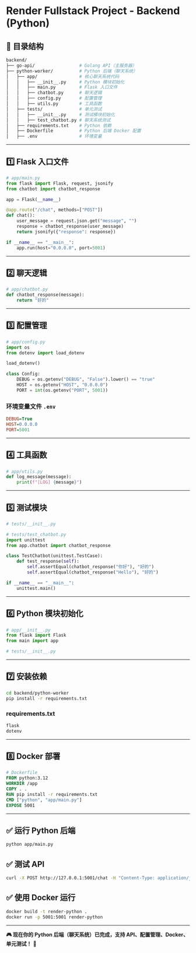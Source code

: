 # Render Fullstack Project - Backend (Python)

## 📂 目录结构
```bash
backend/
├── go-api/                 # Golang API（主服务器）
├── python-worker/          # Python 后端（聊天系统）
│   ├── app/                # 核心聊天系统代码
│   │   ├── __init__.py     # Python 模块初始化
│   │   ├── main.py         # Flask 入口文件
│   │   ├── chatbot.py      # 聊天逻辑
│   │   ├── config.py       # 配置管理
│   │   ├── utils.py        # 工具函数
│   ├── tests/              # 单元测试
│   │   ├── __init__.py     # 测试模块初始化
│   │   ├── test_chatbot.py # 聊天系统测试
│   ├── requirements.txt    # Python 依赖
│   ├── Dockerfile          # Python 后端 Docker 配置
│   ├── .env                # 环境变量
```

---
## 1️⃣ **Flask 入口文件**
```python
# app/main.py
from flask import Flask, request, jsonify
from chatbot import chatbot_response

app = Flask(__name__)

@app.route("/chat", methods=["POST"])
def chat():
    user_message = request.json.get("message", "")
    response = chatbot_response(user_message)
    return jsonify({"response": response})

if __name__ == "__main__":
    app.run(host="0.0.0.0", port=5001)
```

---
## 2️⃣ **聊天逻辑**
```python
# app/chatbot.py
def chatbot_response(message):
    return "好的"
```

---
## 3️⃣ **配置管理**
```python
# app/config.py
import os
from dotenv import load_dotenv

load_dotenv()

class Config:
    DEBUG = os.getenv("DEBUG", "False").lower() == "true"
    HOST = os.getenv("HOST", "0.0.0.0")
    PORT = int(os.getenv("PORT", 5001))
```

### **环境变量文件 `.env`**
```ini
DEBUG=True
HOST=0.0.0.0
PORT=5001
```

---
## 4️⃣ **工具函数**
```python
# app/utils.py
def log_message(message):
    print(f"[LOG] {message}")
```

---
## 5️⃣ **测试模块**
```python
# tests/__init__.py
```

```python
# tests/test_chatbot.py
import unittest
from app.chatbot import chatbot_response

class TestChatbot(unittest.TestCase):
    def test_response(self):
        self.assertEqual(chatbot_response("你好"), "好的")
        self.assertEqual(chatbot_response("Hello"), "好的")

if __name__ == "__main__":
    unittest.main()
```

---
## 6️⃣ **Python 模块初始化**
```python
# app/__init__.py
from flask import Flask
from main import app
```

```python
# tests/__init__.py
```

---
## 7️⃣ **安装依赖**
```bash
cd backend/python-worker
pip install -r requirements.txt
```

### **requirements.txt**
```txt
flask
dotenv
```

---
## 8️⃣ **Docker 部署**
```dockerfile
# Dockerfile
FROM python:3.12
WORKDIR /app
COPY . .
RUN pip install -r requirements.txt
CMD ["python", "app/main.py"]
EXPOSE 5001
```

---
## ✅ **运行 Python 后端**
```bash
python app/main.py
```

## ✅ **测试 API**
```bash
curl -X POST http://127.0.0.1:5001/chat -H "Content-Type: application/json" -d '{"message": "你好"}'
```

## ✅ **使用 Docker 运行**
```bash
docker build -t render-python .
docker run -p 5001:5001 render-python
```

---
**🎮 现在你的 Python 后端（聊天系统）已完成，支持 API、配置管理、Docker、单元测试！** 🚀
